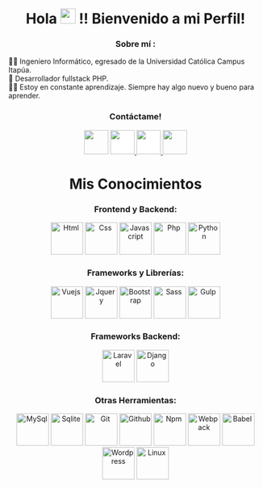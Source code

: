 <!-- Intro -->

<h1 align="center">Hola <img src="https://raw.githubusercontent.com/MartinHeinz/MartinHeinz/master/wave.gif" width="30px"> !! Bienvenido a mi Perfil!</h1>
<h3 align="center">Sobre mí :</h3>  
 <p>
 👨‍🎓  Ingeniero Informático, egresado de la Universidad Católica Campus Itapúa.
<br>💫 Desarrollador fullstack PHP.
<br>👩‍💻 Estoy en constante aprendizaje. Siempre hay algo nuevo y bueno para aprender.

 
<!-- Socials --> 

<h3 align="center">Contáctame! </h3>  
<div align="center">
<a href="https://www.linkedin.com/" target="_blank"><img src="https://cdn.jsdelivr.net/gh/devicons/devicon/icons/linkedin/linkedin-original.svg" style="height: 3rem"/></a>

<a href="https://www.instagram.com/yisusad/" target="_blank">
<img src="https://cdn.cdnlogo.com/logos/i/92/instagram.svg" style="height: 3rem; background-color:white"/>
</a>
 
<a href="https://m.facebook.com/jesus.acuna.5680899" target="_blank">
<img src="https://cdn.cdnlogo.com/logos/f/91/facebook-icon.svg" style="height: 3rem; background-color:white"/>
</a>

<a href="jesuscheoz@gmail.com" target="_blank">
<img src="https://cdn.cdnlogo.com/logos/o/14/official-gmail-icon-2020.svg" style="height: 3rem"/>
</a>

</div>

<!-- Tech Stack --> 

<h1 align="Center">Mis Conocimientos</h1>  
<h3 align="Center">Frontend y Backend:</h3>  
<p align="center">
<img src="https://cdn.jsdelivr.net/gh/devicons/devicon/icons/html5/html5-original.svg" title="Html" style="height: 4rem"/>
<img src="https://cdn.jsdelivr.net/gh/devicons/devicon/icons/css3/css3-original.svg" title="Css" style="height: 4rem"/>
<img src="https://cdn.cdnlogo.com/logos/j/69/javascript.svg" title="Javascript" style="height: 4rem"/>
<img src="https://cdn.jsdelivr.net/gh/devicons/devicon/icons/php/php-original.svg" title="Php" style="height: 4rem"/>
<img src="https://cdn.jsdelivr.net/gh/devicons/devicon/icons/python/python-original.svg" title="Python" style="height: 4rem"/>
        
</p>

<h3 align="Center">Frameworks y Librerías:</h3> 
<p align="center">

<img src="https://cdn.jsdelivr.net/gh/devicons/devicon/icons/vuejs/vuejs-original.svg" title="Vuejs" style="height: 4rem"/>
<img src="https://cdn.jsdelivr.net/gh/devicons/devicon/icons/jquery/jquery-original.svg" title="Jquery" style="height: 4rem"/>
<img src="https://cdn.jsdelivr.net/gh/devicons/devicon/icons/bootstrap/bootstrap-original.svg" title="Bootstrap"  style="height: 4rem"/>
<img src="https://cdn.jsdelivr.net/gh/devicons/devicon/icons/sass/sass-original.svg" title="Sass" style="height: 4rem"/>
<img src="https://cdn.jsdelivr.net/gh/devicons/devicon/icons/gulp/gulp-plain.svg" title="Gulp" style= "height: 4rem"/>
          
</p>

<h3 align="Center">Frameworks Backend:</h3> 
<p align="center">
<img src="https://cdn.jsdelivr.net/gh/devicons/devicon@latest/icons/laravel/laravel-original.svg" title="Laravel" style="height: 4rem"/>
<img src="https://cdn.jsdelivr.net/gh/devicons/devicon/icons/django/django-plain.svg" title="Django" style="height: 4rem"/>                    
</p>

<h3 align="Center">Otras Herramientas:</h3> 
<p align="center">
<img src="https://cdn.jsdelivr.net/gh/devicons/devicon/icons/mysql/mysql-original.svg" title="MySql" style="height: 4rem"/>   
<img src="https://cdn.jsdelivr.net/gh/devicons/devicon/icons/sqlite/sqlite-original.svg" title="Sqlite" style="height: 4rem"/>
<img src="https://cdn.jsdelivr.net/gh/devicons/devicon/icons/git/git-original.svg" title="Git" style="height: 4rem"/>
<img src="https://cdn.jsdelivr.net/gh/devicons/devicon/icons/github/github-original.svg" title="Github" style="height: 4rem"/>
<img src="https://cdn.jsdelivr.net/gh/devicons/devicon/icons/npm/npm-original-wordmark.svg"  title="Npm" style="height: 4rem"/>
<img src="https://cdn.jsdelivr.net/gh/devicons/devicon/icons/webpack/webpack-plain.svg"  title="Webpack" style="height: 4rem"/>
<img src="https://cdn.jsdelivr.net/gh/devicons/devicon/icons/babel/babel-original.svg" title="Babel" style="height: 4rem" />
<img src="https://cdn.jsdelivr.net/gh/devicons/devicon/icons/wordpress/wordpress-plain.svg" title="Wordpress" style="height: 4rem"/> 
<img src="https://cdn.jsdelivr.net/gh/devicons/devicon/icons/linux/linux-original.svg" title="Linux" style="height: 4rem" />
</p>




